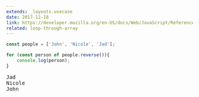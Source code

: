 ```yaml
---
extends: _layouts.usecase
date: 2017-12-18
link: https://developer.mozilla.org/en-US/docs/Web/JavaScript/Reference/Global_Objects/Array/reverse
related: loop-through-array
---
```



```javascript
const people = ['John', 'Nicole', 'Jad'];

for (const person of people.reverse()){
    console.log(person);
}
```
<pre class="output">
Jad
Nicole
John
</pre>
